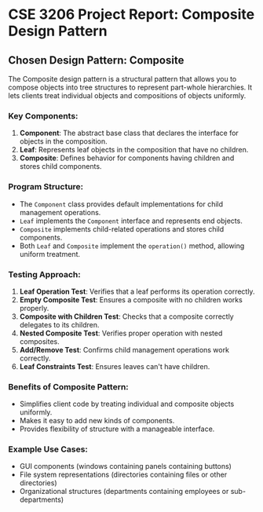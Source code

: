 # CSE 3206 Project Report: Composite Design Pattern

## Chosen Design Pattern: Composite

The Composite design pattern is a structural pattern that allows you to compose objects into tree structures to represent part-whole hierarchies. It lets clients treat individual objects and compositions of objects uniformly.

### Key Components:
1. **Component**: The abstract base class that declares the interface for objects in the composition.
2. **Leaf**: Represents leaf objects in the composition that have no children.
3. **Composite**: Defines behavior for components having children and stores child components.

### Program Structure:
- The `Component` class provides default implementations for child management operations.
- `Leaf` implements the `Component` interface and represents end objects.
- `Composite` implements child-related operations and stores child components.
- Both `Leaf` and `Composite` implement the `operation()` method, allowing uniform treatment.

### Testing Approach:
1. **Leaf Operation Test**: Verifies that a leaf performs its operation correctly.
2. **Empty Composite Test**: Ensures a composite with no children works properly.
3. **Composite with Children Test**: Checks that a composite correctly delegates to its children.
4. **Nested Composite Test**: Verifies proper operation with nested composites.
5. **Add/Remove Test**: Confirms child management operations work correctly.
6. **Leaf Constraints Test**: Ensures leaves can't have children.

### Benefits of Composite Pattern:
- Simplifies client code by treating individual and composite objects uniformly.
- Makes it easy to add new kinds of components.
- Provides flexibility of structure with a manageable interface.

### Example Use Cases:
- GUI components (windows containing panels containing buttons)
- File system representations (directories containing files or other directories)
- Organizational structures (departments containing employees or sub-departments)